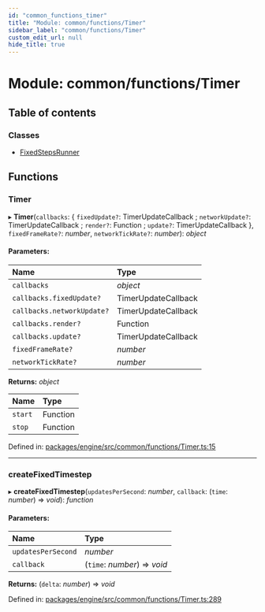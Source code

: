 ```yaml
---
id: "common_functions_timer"
title: "Module: common/functions/Timer"
sidebar_label: "common/functions/Timer"
custom_edit_url: null
hide_title: true
---
```


# Module: common/functions/Timer

## Table of contents

### Classes

- [FixedStepsRunner](../classes/common_functions_timer.fixedstepsrunner.md)

## Functions

### Timer

▸ **Timer**(`callbacks`: { `fixedUpdate?`: TimerUpdateCallback ; `networkUpdate?`: TimerUpdateCallback ; `render?`: Function ; `update?`: TimerUpdateCallback  }, `fixedFrameRate?`: *number*, `networkTickRate?`: *number*): *object*

#### Parameters:

Name | Type |
:------ | :------ |
`callbacks` | *object* |
`callbacks.fixedUpdate?` | TimerUpdateCallback |
`callbacks.networkUpdate?` | TimerUpdateCallback |
`callbacks.render?` | Function |
`callbacks.update?` | TimerUpdateCallback |
`fixedFrameRate?` | *number* |
`networkTickRate?` | *number* |

**Returns:** *object*

Name | Type |
:------ | :------ |
`start` | Function |
`stop` | Function |

Defined in: [packages/engine/src/common/functions/Timer.ts:15](https://github.com/xr3ngine/xr3ngine/blob/716a06460/packages/engine/src/common/functions/Timer.ts#L15)

___

### createFixedTimestep

▸ **createFixedTimestep**(`updatesPerSecond`: *number*, `callback`: (`time`: *number*) => *void*): *function*

#### Parameters:

Name | Type |
:------ | :------ |
`updatesPerSecond` | *number* |
`callback` | (`time`: *number*) => *void* |

**Returns:** (`delta`: *number*) => *void*

Defined in: [packages/engine/src/common/functions/Timer.ts:289](https://github.com/xr3ngine/xr3ngine/blob/716a06460/packages/engine/src/common/functions/Timer.ts#L289)
